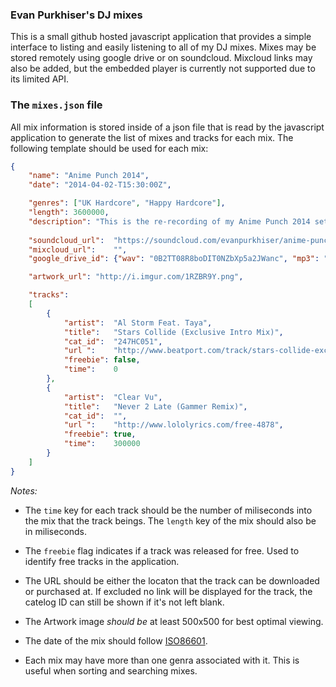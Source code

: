 ### Evan Purkhiser's DJ mixes

This is a small github hosted javascript application that provides a simple
interface to listing and easily listening to all of my DJ mixes. Mixes may be
stored remotely using google drive or on soundcloud. Mixcloud links may also be
added, but the embedded player is currently not supported due to its limited
API.

### The `mixes.json` file

All mix information is stored inside of a json file that is read by the
javascript application to generate the list of mixes and tracks for each mix.
The following template should be used for each mix:

```json
{
	"name": "Anime Punch 2014",
	"date": "2014-04-02-T15:30:00Z",

	"genres": ["UK Hardcore", "Happy Hardcore"],
	"length": 3600000,
	"description": "This is the re-recording of my Anime Punch 2014 set",
	
	"soundcloud_url":  "https://soundcloud.com/evanpurkhiser/anime-punch-2014",
	"mixcloud_url":    "",
	"google_drive_id": {"wav": "0B2TT08R8boDIT0NZbXp5a2JWanc", "mp3": ""},

	"artwork_url": "http://i.imgur.com/1RZBR9Y.png",

	"tracks":
	[
		{
			"artist":  "Al Storm Feat. Taya",
			"title":   "Stars Collide (Exclusive Intro Mix)",
			"cat_id":  "247HC051",
			"url ":    "http://www.beatport.com/track/stars-collide-exclusive-intro-mix/2762571",
			"freebie": false,
			"time":    0
		},
		{
			"artist":  "Clear Vu",
			"title":   "Never 2 Late (Gammer Remix)",
			"cat_id":  "",
			"url ":    "http://www.lololyrics.com/free-4878",
			"freebie": true,
			"time":    300000
		}
	]
}
```

*Notes:*

 * The `time` key for each track should be the number of miliseconds into the
   mix that the track beings. The `length` key of the mix should also be in
   miliseconds.

 * The `freebie` flag indicates if a track was released for free. Used to
   identify free tracks in the application.

 * The URL should be either the locaton that the track can be downloaded or
   purchased at. If excluded no link will be displayed for the track, the
   catelog ID can still be shown if it's not left blank.

 * The Artwork image *should be* at least 500x500 for best optimal viewing.

 * The date of the mix should follow
   [ISO86601](http://en.wikipedia.org/wiki/ISO_8601).

 * Each mix may have more than one genra associated with it. This is useful
   when sorting and searching mixes.
